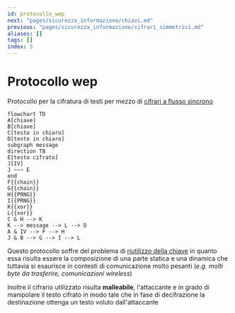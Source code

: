 ```yaml
---
id: protocollo_wep
next: "pages/sicurezza_informazione/chiavi.md"
previous: "pages/sicurezza_informazione/cifrari_simmetrici.md"
aliases: []
tags: []
index: 5
---
```


# Protocollo wep

Protocollo per la cifratura di testi per mezzo di [cifrari a flusso sincrono](cifrari_simmetrici.md#cifrari%20a%20flusso)

```mermaid
flowchart TD
A[chiave]
B[chiave]
C[testo in chiaro]
D[testo in chiaro]
subgraph message
direction TB
E[testo cifrato]
J[IV]
J ~~~ E
end
F{{chain}}
G{{chain}}
H{{PRNG}}
I{{PRNG}}
K{{xor}}
L{{xor}}
C & H --> K
K --> message --> L --> D
A & IV --> F --> H
J & B --> G --> I --> L
```

Questo protocollo soffre del problema di [riutilizzo della chiave](cifrari_simmetrici.md#riutilizzo%20delle%20chiavi) in quanto essa risulta essere la composizione di una parte statica e una dinamica che tuttavia si esaurisce in contesti di comunicazione molto pesanti (*e.g. molti byte da trasferire, comunicazioni wireless*)

Inoltre il cifrario utilizzato risulta **malleabile**, l'attaccante  e in grado di manipolare il testo cifrato in modo tale che in fase di decifrazione la destinazione ottenga un testo voluto dall'attaccante
